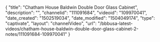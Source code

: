 {
    "title": "Chatham House Baldwin Double Door Glass Cabinet",
    "description": "",
    "channelid": "111091684",
    "videoid": "109970041",
    "date_created": "1502519034",
    "date_modified": "1504049174",
    "type": "captivate",
    "layout": "channelVideo",
    "url": "\/bbbusa-latest-videos\/chatham-house-baldwin-double-door-glass-cabinet-2-notes\/111091684-109970041"
}
